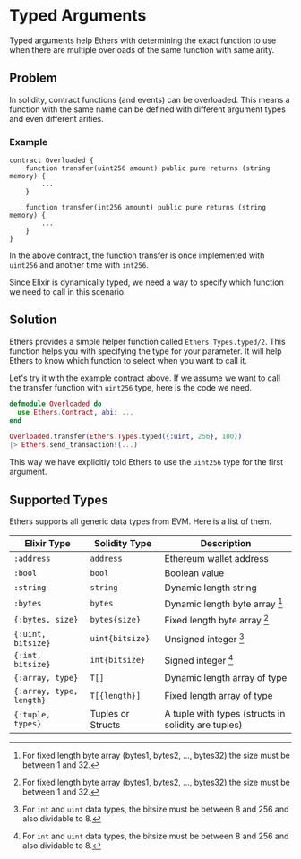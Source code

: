 # Typed Arguments

Typed arguments help Ethers with determining the exact function to use when there are multiple overloads of
the same function with same arity.

## Problem

In solidity, contract functions (and events) can be overloaded.
This means a function with the same name can be defined with different argument types and even different arities.

### Example

```solidity
contract Overloaded {
    function transfer(uint256 amount) public pure returns (string memory) {
        ...
    }

    function transfer(int256 amount) public pure returns (string memory) {
        ...
    }
}
```

In the above contract, the function transfer is once implemented with `uint256` and another time with `int256`.

Since Elixir is dynamically typed, we need a way to specify which function we need to call in this scenario.

## Solution

Ethers provides a simple helper function called `Ethers.Types.typed/2`. This function helps you with specifying the type for your parameter. It will help Ethers to know which function to select when you want to call it.

Let's try it with the example contract above. If we assume we want to call the transfer function with `uint256` type, here is the code we need.

```elixir
defmodule Overloaded do
  use Ethers.Contract, abi: ...
end

Overloaded.transfer(Ethers.Types.typed({:uint, 256}, 100))
|> Ethers.send_transaction!(...)
```

This way we have explicitly told Ethers to use the `uint256` type for the first argument.

## Supported Types

Ethers supports all generic data types from EVM. Here is a list of them.

| Elixir Type              | Solidity Type     | Description                                         |
| ------------------------ | ----------------- | --------------------------------------------------- |
| `:address`               | `address`         | Ethereum wallet address                             |
| `:bool`                  | `bool`            | Boolean value                                       |
| `:string`                | `string`          | Dynamic length string                               |
| `:bytes`                 | `bytes`           | Dynamic length byte array [^1]                      |
| `{:bytes, size}`         | `bytes{size}`     | Fixed length byte array [^1]                        |
| `{:uint, bitsize}`       | `uint{bitsize}`   | Unsigned integer [^2]                               |
| `{:int, bitsize}`        | `int{bitsize}`    | Signed integer  [^2]                                |
| `{:array, type}`         | `T[]`             | Dynamic length array of type                        |
| `{:array, type, length}` | `T[{length}]`     | Fixed length array of type                          |
| `{:tuple, types}`        | Tuples or Structs | A tuple with types (structs in solidity are tuples) |

[^1]: For fixed length byte array (bytes1, bytes2, ..., bytes32) the size must be between 1 and 32.
[^2]: For `int` and `uint` data types, the bitsize must be between 8 and 256 and also dividable to 8.
